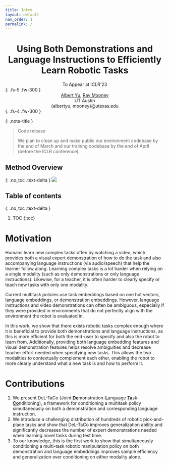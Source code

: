 ```yaml
---
title: Intro
layout: default
nav_order: 1
permalink: /
---
```

<center><h1>Using Both Demonstrations and Language Instructions to Efficiently Learn Robotic Tasks</h1></center>
<!-- <center><h3>Multitask robotic policies jointly conditioned on both demonstrations and language</h3></center> -->
<center>To Appear at ICLR'23</center>
{: .fs-5 .fw-300 }

<center>
<a href="https://www.cs.utexas.edu/~albertyu/">Albert Yu</a>, <a href="https://www.cs.utexas.edu/~mooney/">Ray Mooney</a><br>
UT Austin<br>
{albertyu, mooney}@utexas.edu<br>
</center>
{: .fs-4 .fw-300 }

{: .note-title }
> Code release
>
> We plan to clean up and make public our environment codebase by the end of March and our training codebase by the end of April (before the ICLR conference).


## Method Overview
{: .no_toc .text-delta }
<image src="files/overview_fig_v2.1.jpg" />

## Table of contents
{: .no_toc .text-delta }

1. TOC
{:toc}

# Motivation
Humans learn new complex tasks often by watching a video, which provides both a visual expert demonstration of how to do the task and also accompanying language instructions (via audio/speech) that help the learner follow along. Learning complex tasks is a lot harder when relying on a single modality (such as only demonstrations or only language instructions). Likewise, for a teacher, it is often harder to clearly specify or teach new tasks with only one modality.

Current multitask policies use task embeddings based on one hot vectors, language embeddings, or demonstration embeddings. However, language instructions and video demonstrations can often be ambiguous, especially if they were provided in environments that do not perfectly align with the environment the robot is evaluated in.

In this work, we show that there exists robotic tasks complex enough where it is beneficial to provide both demonstrations and language instructions, as this is more efficient for both the end-user to specify and also the robot to learn from. Additionally, providing both language embedding features and visual demonstration features helps resolve ambiguities and decrease teacher effort needed when specifying new tasks. This allows the two modalities to contextually complement each other, enabling the robot to more clearly understand what a new task is and how to perform it.

# Contributions
<ol>
    <li>We present DeL-TaCo (Joint <strong><u>De</u></strong>monstration-<strong><u>L</u></strong>anguage <strong><u>Ta</u></strong>sk-<strong><u>Co</u></strong>nditioning), a framework for conditioning a multitask policy simultaneously on both a demonstration and corresponding language instruction.</li>
    <li>We introduce a challenging distribution of hundreds of robotic pick-and-place tasks and show that DeL-TaCo improves generalization ability and significantly decreases the number of expert demonstrations needed when learning novel tasks during test time.</li>
    <li>To our knowledge, this is the first work to show that simultaneously conditioning a multi-task robotic manipulation policy on both demonstration and language embeddings improves sample efficiency and generalization over conditioning on either modality alone.</li>
</ol>